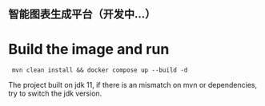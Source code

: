 ## 智能图表生成平台（开发中...）

# Build the image and run
` mvn clean install && docker compose up --build -d`

The project built on jdk 11, if there is an mismatch on mvn or dependencies, try to switch the jdk version. 

